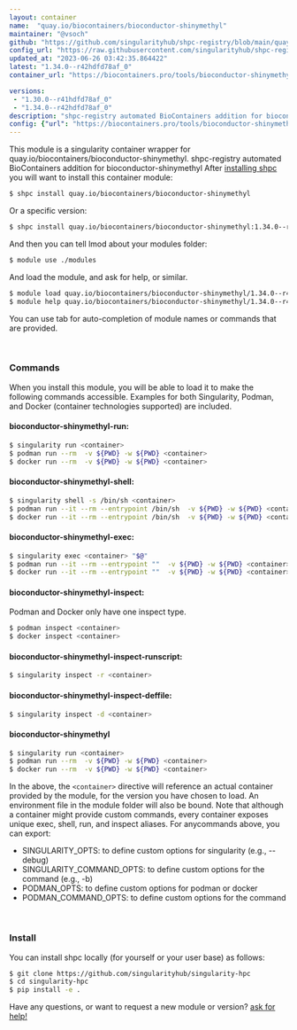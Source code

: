 ```yaml
---
layout: container
name:  "quay.io/biocontainers/bioconductor-shinymethyl"
maintainer: "@vsoch"
github: "https://github.com/singularityhub/shpc-registry/blob/main/quay.io/biocontainers/bioconductor-shinymethyl/container.yaml"
config_url: "https://raw.githubusercontent.com/singularityhub/shpc-registry/main/quay.io/biocontainers/bioconductor-shinymethyl/container.yaml"
updated_at: "2023-06-26 03:42:35.864422"
latest: "1.34.0--r42hdfd78af_0"
container_url: "https://biocontainers.pro/tools/bioconductor-shinymethyl"

versions:
 - "1.30.0--r41hdfd78af_0"
 - "1.34.0--r42hdfd78af_0"
description: "shpc-registry automated BioContainers addition for bioconductor-shinymethyl"
config: {"url": "https://biocontainers.pro/tools/bioconductor-shinymethyl", "maintainer": "@vsoch", "description": "shpc-registry automated BioContainers addition for bioconductor-shinymethyl", "latest": {"1.34.0--r42hdfd78af_0": "sha256:22c80a621d7bcaf3fef8e88ac8479189a0ac865198c9af8663034215e022c974"}, "tags": {"1.30.0--r41hdfd78af_0": "sha256:bb598efeb2150f87b9a7d4ba0b1f3833212455f7095cc152e1f87d70b9953c21", "1.34.0--r42hdfd78af_0": "sha256:22c80a621d7bcaf3fef8e88ac8479189a0ac865198c9af8663034215e022c974"}, "docker": "quay.io/biocontainers/bioconductor-shinymethyl"}
---
```


This module is a singularity container wrapper for quay.io/biocontainers/bioconductor-shinymethyl.
shpc-registry automated BioContainers addition for bioconductor-shinymethyl
After [installing shpc](#install) you will want to install this container module:


```bash
$ shpc install quay.io/biocontainers/bioconductor-shinymethyl
```

Or a specific version:

```bash
$ shpc install quay.io/biocontainers/bioconductor-shinymethyl:1.34.0--r42hdfd78af_0
```

And then you can tell lmod about your modules folder:

```bash
$ module use ./modules
```

And load the module, and ask for help, or similar.

```bash
$ module load quay.io/biocontainers/bioconductor-shinymethyl/1.34.0--r42hdfd78af_0
$ module help quay.io/biocontainers/bioconductor-shinymethyl/1.34.0--r42hdfd78af_0
```

You can use tab for auto-completion of module names or commands that are provided.

<br>

### Commands

When you install this module, you will be able to load it to make the following commands accessible.
Examples for both Singularity, Podman, and Docker (container technologies supported) are included.

#### bioconductor-shinymethyl-run:

```bash
$ singularity run <container>
$ podman run --rm  -v ${PWD} -w ${PWD} <container>
$ docker run --rm  -v ${PWD} -w ${PWD} <container>
```

#### bioconductor-shinymethyl-shell:

```bash
$ singularity shell -s /bin/sh <container>
$ podman run --it --rm --entrypoint /bin/sh  -v ${PWD} -w ${PWD} <container>
$ docker run --it --rm --entrypoint /bin/sh  -v ${PWD} -w ${PWD} <container>
```

#### bioconductor-shinymethyl-exec:

```bash
$ singularity exec <container> "$@"
$ podman run --it --rm --entrypoint ""  -v ${PWD} -w ${PWD} <container> "$@"
$ docker run --it --rm --entrypoint ""  -v ${PWD} -w ${PWD} <container> "$@"
```

#### bioconductor-shinymethyl-inspect:

Podman and Docker only have one inspect type.

```bash
$ podman inspect <container>
$ docker inspect <container>
```

#### bioconductor-shinymethyl-inspect-runscript:

```bash
$ singularity inspect -r <container>
```

#### bioconductor-shinymethyl-inspect-deffile:

```bash
$ singularity inspect -d <container>
```



#### bioconductor-shinymethyl

```bash
$ singularity run <container>
$ podman run --rm  -v ${PWD} -w ${PWD} <container>
$ docker run --rm  -v ${PWD} -w ${PWD} <container>
```


In the above, the `<container>` directive will reference an actual container provided
by the module, for the version you have chosen to load. An environment file in the
module folder will also be bound. Note that although a container
might provide custom commands, every container exposes unique exec, shell, run, and
inspect aliases. For anycommands above, you can export:

 - SINGULARITY_OPTS: to define custom options for singularity (e.g., --debug)
 - SINGULARITY_COMMAND_OPTS: to define custom options for the command (e.g., -b)
 - PODMAN_OPTS: to define custom options for podman or docker
 - PODMAN_COMMAND_OPTS: to define custom options for the command

<br>

### Install

You can install shpc locally (for yourself or your user base) as follows:

```bash
$ git clone https://github.com/singularityhub/singularity-hpc
$ cd singularity-hpc
$ pip install -e .
```

Have any questions, or want to request a new module or version? [ask for help!](https://github.com/singularityhub/singularity-hpc/issues)